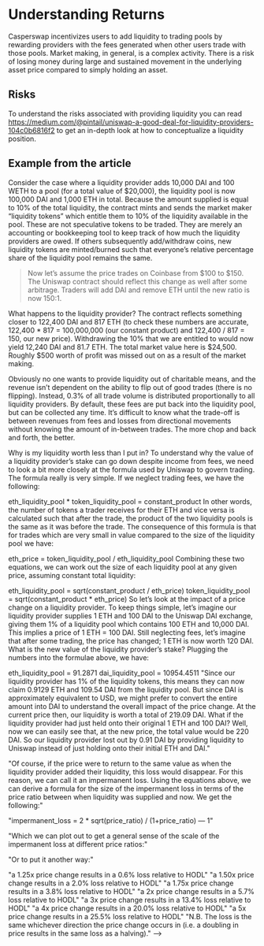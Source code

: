 # Understanding Returns

Casperswap incentivizes users to add liquidity to trading pools by rewarding providers with the fees generated when other users trade with those pools. Market making, in general, is a complex activity. There is a risk of losing money during large and sustained movement in the underlying asset price compared to simply holding an asset.

## **Risks**

To understand the risks associated with providing liquidity you can read https://medium.com/@pintail/uniswap-a-good-deal-for-liquidity-providers-104c0b6816f2 to get an in-depth look at how to conceptualize a liquidity position.

## **Example from the article**

Consider the case where a liquidity provider adds 10,000 DAI and 100 WETH to a pool (for a total value of $20,000), the liquidity pool is now 100,000 DAI and 1,000 ETH in total. Because the amount supplied is equal to 10% of the total liquidity, the contract mints and sends the market maker “liquidity tokens” which entitle them to 10% of the liquidity available in the pool. These are not speculative tokens to be traded. They are merely an accounting or bookkeeping tool to keep track of how much the liquidity providers are owed. If others subsequently add/withdraw coins, new liquidity tokens are minted/burned such that everyone’s relative percentage share of the liquidity pool remains the same.

> Now let’s assume the price trades on Coinbase from $100 to $150. The Uniswap contract should reflect this change as well after some arbitrage. Traders will add DAI and remove ETH until the new ratio is now 150:1.

What happens to the liquidity provider? The contract reflects something closer to 122,400 DAI and 817 ETH (to check these numbers are accurate, 122,400 \* 817 = 100,000,000 (our constant product) and 122,400 / 817 = 150, our new price). Withdrawing the 10% that we are entitled to would now yield 12,240 DAI and 81.7 ETH. The total market value here is $24,500. Roughly $500 worth of profit was missed out on as a result of the market making.

Obviously no one wants to provide liquidity out of charitable means, and the revenue isn’t dependent on the ability to flip out of good trades (there is no flipping). Instead, 0.3% of all trade volume is distributed proportionally to all liquidity providers. By default, these fees are put back into the liquidity pool, but can be collected any time. It’s difficult to know what the trade-off is between revenues from fees and losses from directional movements without knowing the amount of in-between trades. The more chop and back and forth, the better.

Why is my liquidity worth less than I put in? To understand why the value of a liquidity provider’s stake can go down despite income from fees, we need to look a bit more closely at the formula used by Uniswap to govern trading. The formula really is very simple. If we neglect trading fees, we have the following:

eth\_liquidity\_pool \* token\_liquidity\_pool = constant\_product In other words, the number of tokens a trader receives for their ETH and vice versa is calculated such that after the trade, the product of the two liquidity pools is the same as it was before the trade. The consequence of this formula is that for trades which are very small in value compared to the size of the liquidity pool we have:

eth\_price = token\_liquidity\_pool / eth\_liquidity\_pool Combining these two equations, we can work out the size of each liquidity pool at any given price, assuming constant total liquidity:

eth\_liquidity\_pool = sqrt(constant\_product / eth\_price) token\_liquidity\_pool = sqrt(constant\_product \* eth\_price) So let’s look at the impact of a price change on a liquidity provider. To keep things simple, let’s imagine our liquidity provider supplies 1 ETH and 100 DAI to the Uniswap DAI exchange, giving them 1% of a liquidity pool which contains 100 ETH and 10,000 DAI. This implies a price of 1 ETH = 100 DAI. Still neglecting fees, let’s imagine that after some trading, the price has changed; 1 ETH is now worth 120 DAI. What is the new value of the liquidity provider’s stake? Plugging the numbers into the formulae above, we have:

eth\_liquidity\_pool = 91.2871 dai\_liquidity\_pool = 10954.4511 "Since our liquidity provider has 1% of the liquidity tokens, this means they can now claim 0.9129 ETH and 109.54 DAI from the liquidity pool. But since DAI is approximately equivalent to USD, we might prefer to convert the entire amount into DAI to understand the overall impact of the price change. At the current price then, our liquidity is worth a total of 219.09 DAI. What if the liquidity provider had just held onto their original 1 ETH and 100 DAI? Well, now we can easily see that, at the new price, the total value would be 220 DAI. So our liquidity provider lost out by 0.91 DAI by providing liquidity to Uniswap instead of just holding onto their initial ETH and DAI."

"Of course, if the price were to return to the same value as when the liquidity provider added their liquidity, this loss would disappear. For this reason, we can call it an impermanent loss. Using the equations above, we can derive a formula for the size of the impermanent loss in terms of the price ratio between when liquidity was supplied and now. We get the following:"

"impermanent\_loss = 2 \* sqrt(price\_ratio) / (1+price\_ratio) — 1"

"Which we can plot out to get a general sense of the scale of the impermanent loss at different price ratios:"

"Or to put it another way:"

"a 1.25x price change results in a 0.6% loss relative to HODL" "a 1.50x price change results in a 2.0% loss relative to HODL" "a 1.75x price change results in a 3.8% loss relative to HODL" "a 2x price change results in a 5.7% loss relative to HODL" "a 3x price change results in a 13.4% loss relative to HODL" "a 4x price change results in a 20.0% loss relative to HODL" "a 5x price change results in a 25.5% loss relative to HODL" "N.B. The loss is the same whichever direction the price change occurs in (i.e. a doubling in price results in the same loss as a halving)." -->
